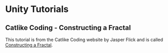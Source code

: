 # Unity Tutorials
## Catlike Coding - Constructing a Fractal
This tutorial is from the Catlike Coding website by Jasper Flick and is called
[Constructing a Fractal](http://catlikecoding.com/unity/tutorials/constructing-a-fractal/).

